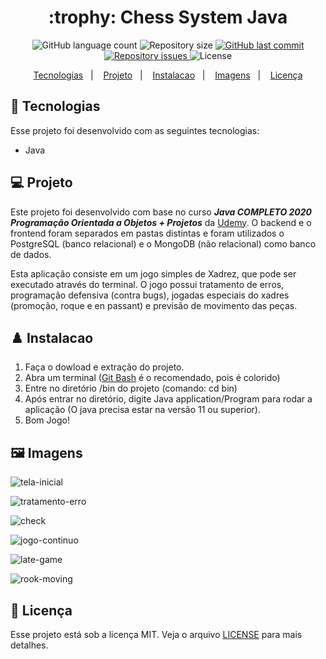 <h1 align="center">
  :trophy: Chess System Java
</h1>

<p align="center">
  <img alt="GitHub language count" src="https://img.shields.io/github/languages/count/GuilhermeManzano/chess-system-java">

  <img alt="Repository size" src="https://img.shields.io/github/repo-size/GuilhermeManzano/chess-system-java">

  <a href="https://github.com/GuilhermeManzano/projeto-base-conhecimento/master">
    <img alt="GitHub last commit" src="https://img.shields.io/github/last-commit/GuilhermeManzano/chess-system-java">
  </a>

  <a href="https://github.com/GuilhermeManzano/projeto-base-conhecimento/issues">
    <img alt="Repository issues" src="https://img.shields.io/github/issues/GuilhermeManzano/chess-system-java">
  </a>

  <img alt="License" src="https://img.shields.io/badge/license-MIT-brightgreen">
</p>

<p align="center">
  <a href="#-tecnologias">Tecnologias</a>&nbsp;&nbsp;&nbsp;|&nbsp;&nbsp;&nbsp;
  <a href="#-projeto">Projeto</a>&nbsp;&nbsp;&nbsp;|&nbsp;&nbsp;&nbsp;
  <a href="#-instalacao">Instalacao</a>&nbsp;&nbsp;&nbsp;|&nbsp;&nbsp;&nbsp;
  <a href="#-imagens">Imagens</a>&nbsp;&nbsp;&nbsp;|&nbsp;&nbsp;&nbsp;
  <a href="#-licença">Licença</a>
</p>

## 🚀 Tecnologias

Esse projeto foi desenvolvido com as seguintes tecnologias:

- Java

## 💻 Projeto
  Este projeto foi desenvolvido com base no curso  *__Java COMPLETO 2020 Programação Orientada a Objetos + Projetos__* da [Udemy](https://www.udemy.com/course/java-curso-completo/). O backend e o frontend foram separados em pastas distintas e foram utilizados o PostgreSQL (banco relacional) e o MongoDB (não relacional) como banco de dados. 

  Esta aplicação consiste em um jogo simples de Xadrez, que pode ser executado através do terminal. O jogo possui tratamento de erros, programação defensiva (contra bugs), jogadas especiais do xadres (promoção, roque e en passant) e previsão de movimento das peças.
  
## ♟️ Instalacao

1. Faça o dowload e extração do projeto. 
2. Abra um terminal ([Git Bash](https://git-scm.com/book/pt-pt/v2/Appendix-A%3A-Git-em-Outros-Ambientes-Git-in-Bash) é o recomendado, pois é colorido)
3. Entre no diretório /bin do projeto (comando: cd bin)
4. Após entrar no diretório, digite Java application/Program para rodar a aplicação (O java precisa estar na versão 11 ou superior).
5. Bom Jogo!

## 🖼️ Imagens

![tela-inicial](https://user-images.githubusercontent.com/54365007/90513167-9787d800-e135-11ea-8a35-ebf67854ea14.PNG)

![tratamento-erro](https://user-images.githubusercontent.com/54365007/90513194-9f477c80-e135-11ea-8383-9f3515959954.PNG)

![check](https://user-images.githubusercontent.com/54365007/90513197-9fe01300-e135-11ea-9fc8-5beef82c6557.PNG)

![jogo-continuo](https://user-images.githubusercontent.com/54365007/90513198-9fe01300-e135-11ea-9626-a02c3bb40636.PNG)

![late-game](https://user-images.githubusercontent.com/54365007/90513199-a078a980-e135-11ea-8b69-9590e1f11081.PNG)

![rook-moving](https://user-images.githubusercontent.com/54365007/90513202-a078a980-e135-11ea-8156-e130702f7b64.PNG)


## 📝 Licença

Esse projeto está sob a licença MIT. Veja o arquivo [LICENSE](LICENSE.md) para mais detalhes.
